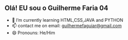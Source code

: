 ## Olá! EU sou o Guilherme Faria 04


- 🌱 I’m currently learning HTML,CSS,JAVA and PYTHON
- 📫 contact me on email: guilhermefaguiar@gmail.com
- 😄 Pronouns: He/Him

